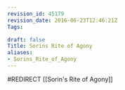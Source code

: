 ```yaml
---
revision_id: 45179
revision_date: 2016-06-23T12:46:21Z
Tags:

draft: false
Title: Sorins Rite of Agony
aliases:
- Sorins_Rite_of_Agony
---
```

#REDIRECT [[Sorin's Rite of Agony]]